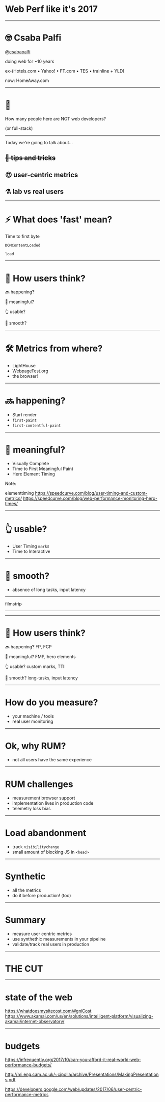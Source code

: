 # Web Perf like it's 2017

---

# 🤓 Csaba Palfi

[@csabapalfi](https://twitter.com/csabapalfi)

doing web for ~10 years

ex-(Hotels.com • Yahoo! • FT.com • TES • trainline + YLD)

now: HomeAway.com

---

# 🙋 
How many people here are NOT web developers?

(or full-stack)

---

Today we're going to talk about...

## ~~🤹 tips and tricks~~

## 😍 user-centric metrics

## ⚗️ lab vs real users

---

# ⚡ What does 'fast' mean?

Time to first byte <!-- .element: class="fragment" -->

`DOMContentLoaded` <!-- .element: class="fragment" -->

`load` <!-- .element: class="fragment" -->

---

# 👫 How users think?

🔜 happening? <!-- .element: class="fragment" -->

🤔 meaningful?  <!-- .element: class="fragment" -->

👆 usable? <!-- .element: class="fragment" -->

🥃 smooth? <!-- .element: class="fragment" -->

---

# 🛠️ Metrics from where?

* LightHouse  <!-- .element: class="fragment" -->
* WebpageTest.org  <!-- .element: class="fragment" -->
* the browser!  <!-- .element: class="fragment" -->

---

# 🔜 happening?

* Start render
* `first-paint`
* `first-contentful-paint`

---

# 🤔 meaningful?

* Visually Complete
* Time to First Meaningful Paint
* Hero Element Timing

Note:

elementtiming
https://speedcurve.com/blog/user-timing-and-custom-metrics/
https://speedcurve.com/blog/web-performance-monitoring-hero-times/

---

# 👆 usable?

* User Timing `mark`s
* Time to Interactive

---

# 🥃 smooth?

* absence of long tasks, input latency

---

filmstrip

---

---

# 👫 How users think?

🔜 happening? FP, FCP

🤔 meaningful? FMP, hero elements

👆 usable? custom marks, TTI

🥃 smooth? long-tasks, input latency

---

# How do you measure?

* your machine / tools
* real user monitoring

---

# Ok, why RUM?

* not all users have the same experience

---

# RUM challenges

* measurement browser support
* implementation lives in production code
* telemetry loss bias

---

# Load abandonment

* track `visibilitychange`
* small amount of blocking JS in `<head>`

---

# Synthetic

* all the metrics
* do it before production! (too)

---

# Summary

* measure user centric metrics
* use synthethic measurements in your pipeline
* validate/track real users in production

---

# THE CUT

---

# state of the web

https://whatdoesmysitecost.com/#gniCost
https://www.akamai.com/us/en/solutions/intelligent-platform/visualizing-akamai/internet-observatory/

---

# budgets

https://infrequently.org/2017/10/can-you-afford-it-real-world-web-performance-budgets/


http://mi.eng.cam.ac.uk/~cipolla/archive/Presentations/MakingPresentations.pdf

https://developers.google.com/web/updates/2017/06/user-centric-performance-metrics
